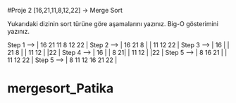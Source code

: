 #Proje 2
[16,21,11,8,12,22] -> Merge Sort

Yukarıdaki dizinin sort türüne göre aşamalarını yazınız.
Big-O gösterimini yazınız.



Step 1 -->                   | 16 21 11 8 12 22 |
Step 2 -->               | 16 21 8 |  | 11 12 22 |
Step 3 -->       | 16 | | 21 8 |          | 11 12 |   |22 |
Step 4 -->    | 16 | | 8 21|                 | 11 12 |   |22 |
Step 5 --> | 8 16 21 |                               | 11 12 22 |
Step 5 -->                  | 8 11 12 16 21 22 |


# mergesort_Patika
